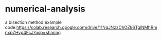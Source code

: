 # numerical-analysis
a bisection method example
code:https://colab.research.google.com/drive/11NqJNzzChOZk6TglNMhRmnxpZHvp4FcJ?usp=sharing

